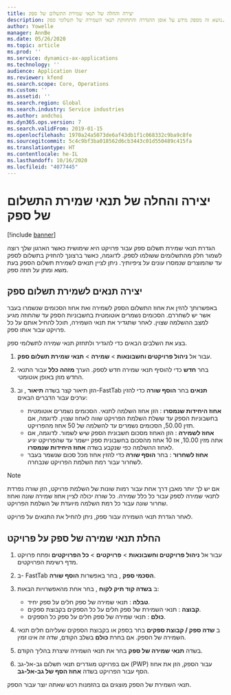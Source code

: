 ```yaml
---
title: יצירה והחלה של תנאי שמירת התשלום של ספק
description: נושא זה מספק מידע על אופן ההגדרה והתחזוקת תנאי השמירה של תשלומי ספק.
author: Yowelle
manager: AnnBe
ms.date: 05/26/2020
ms.topic: article
ms.prod: ''
ms.service: dynamics-ax-applications
ms.technology: ''
audience: Application User
ms.reviewer: kfend
ms.search.scope: Core, Operations
ms.custom: ''
ms.assetid: ''
ms.search.region: Global
ms.search.industry: Service industries
ms.author: andchoi
ms.dyn365.ops.version: 7
ms.search.validFrom: 2019-01-15
ms.openlocfilehash: 1970a24a5073de6af43db1f1c068332c9ba9c8fe
ms.sourcegitcommit: 5c4c9bf3ba018562d6cb3443c01d550489c415fa
ms.translationtype: HT
ms.contentlocale: he-IL
ms.lasthandoff: 10/16/2020
ms.locfileid: "4077445"
---
```

# <a name="create-and-apply-vendor-payment-retention-terms"></a>יצירה והחלה של תנאי שמירת התשלום של ספק

[!include [banner](../includes/banner.md)] 

הגדרת תנאי שמירת תשלום ספק עבור פרויקט היא שימושית כאשר הארגון שלך רוצה לשמור חלק מהתשלומים ששולמו לספק. לדוגמה, כאשר ברצונך להחזיק בתשלום לספק עד שהמוצרים שנמסרו עונים על ציפיותיך. ניתן לציין תנאים לשמירת תשלום הספק בעת משא ומתן על חוזה ספק.

## <a name="create-vendor-payment-retention-terms"></a>יצירה תנאים לשמירת תשלום ספק

באפשרותך להזין את אחוז התשלום הספק לשמירה ואת אחוז הסכומים שנשמרו בעבר אשר יש לשחררם. הסכומים נשמרים אוטומטית בחשבוניות הספק עד שהחוזה מגיע למצב ההשלמה שצוין. לאחר שתגדיר את תנאי השמירה, תוכל להחיל אותם על כל פרויקט עבור אותו ספק.

בצע את השלבים הבאים כדי להגדיר ולתחזק תנאי שמירה לתשלומי ספק. 

1. עבור אל **ניהול פרויקטים וחשבונאות** > **שמירה** > **תנאי שמירת תשלום ספק**.
2. בחר **חדש** כדי להוסיף תנאי שמירה חדש לספק. הערך **מזהה כלל** עבור התנאי החדש מוזן באופן אוטומטי. 
3. הזן תיאור קצר בשדה **תיאור** , וב-FastTab **תנאים** בחר **הוסף שורה** כדי להזין ערכים עבור הדברים הבאים:

   - **אחוז היחידות שנמסרו** : הזן אחוז השלמה לתנאי. הסכומים נשמרים אוטומטית בחשבוניות הספק עד ששלת השלמת הפרויקט שווה לאחוז שצוין. לדוגמה, אם תזין 50.00, הסכומים נשמרים עד להשלמה של 50 אחוז מהפרויקט.
   - **אחוז לשמירה** : הזן האחוז מסכום חשבונית הספק שיש לשמור. לדוגמה, אם אתה מזין 10.00, אז 10 אחוז מהסכום בחשבונית ספק יישמר עד שהפרויקט יגיע לאחוז ההשלמה כפי שנקבע בשדה **אחוז היחידות שנמסרו**.
   - **אחוז לשחרור** : בחר **הוסף שורה** כדי להזין אחוז מכל סכום שנשמר בעבר לשחרור עבור רמת השלמת הפרויקט שנבחרה.

> [!NOTE]
> אם יש לך יותר מאבן דרך אחת עבור רמות שונות של השלמת פרויקט, הזן שורה נפרדת לתנאי שמירה לספק עבור כל כלל שמירה. כל שורה יכולה לציין אחוז שמירה שונה ואחוז שחרור שונה עבור כל רמת השלמה מיועדת של השלמת הפרויקט.

לאחר הגדרת תנאי השמירה עבור ספק, ניתן להחיל את התנאים על פרויקט.

## <a name="apply-vendor-retention-terms-to-a-project"></a>החלת תנאי שמירה של ספק על פרויקט

1. עבור אל **ניהול פרויקטים וחשבונאות** > **פרויקטים** > **כל הפרויקטים** ופתח פרויקט מדף רשימת הפרויקטים.
2. ב- FastTab **הסכמי ספק** , בחר באפשרות **הוסף שורה**.
3. ב **‏‫בשדה קוד תיק לקוח‬** , בחר אחת מהאפשרויות הבאות: 

   - **טבלה** : תנאי שמירה של ספק חלים על ספק יחיד.
   - **קבוצה** : תנאי השמירת של ספק חלים על כל הספקים בקבוצת ספקים.
   - **כולם** : תנאי שמירה של ספק חלים על ספק כל הספקים.

4. ב **שדה ספק / קבוצת ספקים** בחר בספק או בקבוצת הספקים שעליהם חלים תנאי השמירה של הספק. אם בחרת **כולם** בשלב הקודם, שדה זה אינו זמין.
5. בשדה **תנאי שמירה של ספק** בחר את תנאי השמירה שיצרת בהליך הקודם.
6. אם בפרויקט מוגדרים תנאי תשלום גב-אל-גב (PWP) עבור הספק, הזן את אחוז הסף עבור הפרויקט בשדה **אחוז הסף של גב-אל-גב**.

תנאי השמירת של הספק מוצגים גם בהזמנות רכש שאתה יוצר עבור הספק.
